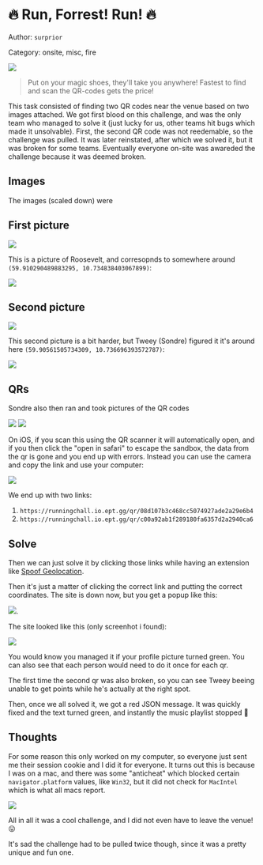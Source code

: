 # 🔥 Run, Forrest! Run! 🔥
Author: `surprior`

Category: onsite, misc, fire

![](./sc.png)

> Put on your magic shoes, they'll take you anywhere! Fastest to find and scan the QR-codes gets the price!

This task consisted of finding two QR codes near the venue based on two images attached. We got first blood on this challenge, and was the only team who managed to solve it (just lucky for us, other teams hit bugs which made it unsolvable). First, the second QR code was not reedemable, so the challenge was pulled. It was later reinstated, after which we solved it, but it was broken for some teams. Eventually everyone on-site was awareded the challenge because it was deemed broken.

## Images
The images (scaled down) were

## First picture
![](./hint1-resized.jpg)

This is a picture of Roosevelt, and corresopnds to somewhere around `(59.910290489883295, 10.734838403067899)`:

![](statue.png)

## Second picture
![](hint2-resized.jpg)

This second picture is a bit harder, but Tweey (Sondre) figured it it's around here `(59.90561505734309, 10.736696393572787)`:

![](canons.jpg)

## QRs
Sondre also then ran and took pictures of the QR codes

![](code1.jpg)
![](code2.jpg)

On iOS, if you scan this using the QR scanner it will automatically open, and if you then click the "open in safari" to escape the sandbox, the data from the qr is gone and you end up with errors. Instead you can use the camera and copy the link and use your computer:

![](scan.png)

We end up with two links:

1. `https://runningchall.io.ept.gg/qr/08d107b3c468cc5074927ade2a29e6b4`
2. `https://runningchall.io.ept.gg/qr/c00a92ab1f289180fa6357d2a2940ca6`

## Solve
Then we can just solve it by clicking those links while having an extension like [Spoof Geolocation](https://chrome.google.com/webstore/detail/spoof-geolocation/ihdobppgelceaoeojmhpmbnaljhhmhlc).

Then it's just a matter of clicking the correct link and putting the correct coordinates. The site is down now, but you get a popup like this:

![](prompt.png).


The site looked like this (only screenhot i found):

![](image.png)

You would know you managed it if your profile picture turned green. You can also see that each person would need to do it once for each qr.

The first time the second qr was also broken, so you can see Tweey beeing unable
to get points while he's actually at the right spot.

Then, once we all solved it, we got a red JSON message. It was quickly fixed and
the text turned green, and instantly the music playlist stopped 🫨

## Thoughts
For some reason this only worked on my computer, so everyone just sent me their session cookie and I did it for everyone. It turns out this is because I was on a mac, and there was some "anticheat" which blocked certain `navigator.platform` values, like `Win32`, but it did not check for `MacIntel` which is what all macs report.

![](navigator.platform.png)

All in all it was a cool challenge, and I did not even have to leave the venue! 😛

It's sad the challenge had to be pulled twice though, since it was a pretty
unique and fun one.